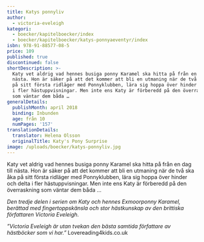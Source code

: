 ```yaml
---
title: Katys ponnyliv
author:
  - victoria-eveleigh
kategori:
  - boecker/kapitelboecker/index
  - boecker/kapitelboecker/katys-ponnyaeventyr/index
isbn: 978-91-88577-08-5
price: 109
published: true
discontinued: false
shortDescription: >-
  Katy vet aldrig vad hennes busiga ponny Karamel ska hitta på från en dag till
  nästa. Hon är säker på att det kommer att bli en utmaning när de två ska åka
  på sitt första ridläger med Ponnyklubben, lära sig hoppa över hinder och delta
  i fler häst­uppvisningar. Men inte ens Katy är förberedd på den överraskning
  som väntar dem båda …
generalDetails:
  publishMonth: april 2018
  binding: Inbunden
  age: från 10
  numPages: '157'
translationDetails:
  translator: Helena Olsson
  originalTitle: Katy's Pony Surprise
image: /uploads/boecker/katys-ponnyliv.jpg
---
```

Katy vet aldrig vad hennes busiga ponny Karamel ska hitta på från en dag till nästa. Hon är säker på att det kommer att bli en utmaning när de två ska åka på sitt första ridläger med Ponnyklubben, lära sig hoppa över hinder och delta i fler häst­uppvisningar. Men inte ens Katy är förberedd på den överraskning som väntar dem båda …

_Den tredje delen i serien om Katy och hennes Exmoorponny Karamel, berättad med fingertopps­känsla och stor hästkunskap av den brittiska författaren Victoria Eveleigh._

_”Victoria Eveleigh är utan tvekan den bästa samtida författare av hästböcker som vi har.”_ Lovereading4kids.co.uk
